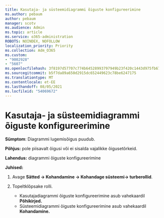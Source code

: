```yaml
---
title: Kasutaja- ja süsteemidiagrammi õiguste konfigureerimine
ms.author: pebaum
author: pebaum
manager: scotv
ms.audience: Admin
ms.topic: article
ms.service: o365-administration
ROBOTS: NOINDEX, NOFOLLOW
localization_priority: Priority
ms.collection: Adm_O365
ms.custom:
- "9002928"
- "5607"
ms.openlocfilehash: 3f8197d57707c774b64528993797949b23f420c1443d975fb676e3cc43b40faf
ms.sourcegitcommit: b5f7da89a650d2915dc652449623c78be6247175
ms.translationtype: MT
ms.contentlocale: et-EE
ms.lasthandoff: 08/05/2021
ms.locfileid: "54069672"
---
```

# <a name="configure-privilege-for-user-and-system-chart"></a>Kasutaja- ja süsteemidiagrammi õiguste konfigureerimine

**Sümptom**: Diagrammi lugemisõigus puudub.

**Põhjus:** pole piisavalt õigusi või ei sisalda vajalikke õigusetõrkeid.

**Lahendus:** diagrammi õiguste konfigureerimine

**Juhised:**

1. Avage **Sätted -> Kohandamine -> Kohandage süsteemi-> turberollid**.

2. Topeltklõpsake rolli.

    - Kasutajadiagrammi õiguste konfigureerimine asub vahekaardil **Põhikirjed.**
    - Süsteemidiagrammi õiguste konfigureerimine asub vahekaardil **Kohandamine.**
